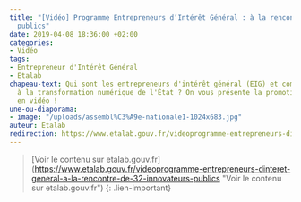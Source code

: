 ```yaml
---
title: "[Vidéo] Programme Entrepreneurs d’Intérêt Général : à la rencontre de 32 innovateurs
  publics"
date: 2019-04-08 18:36:00 +02:00
categories:
- Vidéo
tags:
- Entrepreneur d'Intérêt Général
- Etalab
chapeau-text: Qui sont les entrepreneurs d'intérêt général (EIG) et comment œuvrent-ils
  à la transformation numérique de l'État ? On vous présente la promotion EIG 2019
  en vidéo !
une-ou-diaporama:
- image: "/uploads/assembl%C3%A9e-nationale1-1024x683.jpg"
auteur: Etalab
redirection: https://www.etalab.gouv.fr/videoprogramme-entrepreneurs-dinteret-general-a-la-rencontre-de-32-innovateurs-publics
---
```


> [Voir le contenu sur etalab.gouv.fr] (https://www.etalab.gouv.fr/videoprogramme-entrepreneurs-dinteret-general-a-la-rencontre-de-32-innovateurs-publics "Voir le contenu sur etalab.gouv.fr")
{: .lien-important}